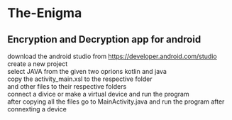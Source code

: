 # The-Enigma </br>
## Encryption and Decryption app for android </br>
download the android studio from https://developer.android.com/studio </br>
create a new project </br>
select JAVA from the given two oprions kotlin and java </br>
copy the activity_main.xsl to the respective folder </br>
and other files to their respective folders </br>
connect a divice or make a virtual device and run the program </br>
after copying all the files go to MainActivity.java and run the program after connexting a device
